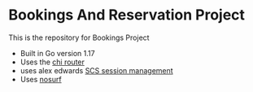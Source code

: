 # Bookings And Reservation Project

This is the repository for Bookings Project

- Built in Go version 1.17
- Uses the [chi router](https://github.com/go-chi/chi )
- uses alex edwards [SCS session management](https://github.com/alexedwards/scs/v2)
- Uses [nosurf](https://github.com/justinas/nosurf)